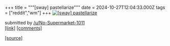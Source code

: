 +++
title = """[sway] pastellarize"""
date = 2024-10-27T12:04:33.000Z
tags = ["reddit","wm"]
+++
[![[sway] pastellarize](https://preview.redd.it/qq1v61lehaxd1.png?width=640&crop=smart&auto=webp&s=76fc5e49abc7958b63273df7693f422033d73538 "[sway] pastellarize")](https://www.reddit.com/r/unixporn/comments/1gd9fvu/sway_pastellarize/)

submitted by [/u/No-Supermarket-1011](https://www.reddit.com/user/No-Supermarket-1011)  
[\[link\]](https://i.redd.it/qq1v61lehaxd1.png) [\[comments\]](https://www.reddit.com/r/unixporn/comments/1gd9fvu/sway_pastellarize/)

[[source]](https://www.reddit.com/r/unixporn/comments/1gd9fvu/sway_pastellarize/)
